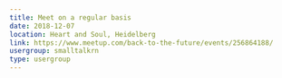 ```yaml
---
title: Meet on a regular basis
date: 2018-12-07
location: Heart and Soul, Heidelberg
link: https://www.meetup.com/back-to-the-future/events/256864188/
usergroup: smalltalkrn
type: usergroup
---
```

